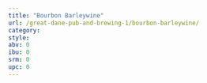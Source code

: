 ```yaml
---
title: "Bourbon Barleywine"
url: /great-dane-pub-and-brewing-1/bourbon-barleywine/
category: 
style: 
abv: 0
ibu: 0
srm: 0
upc: 0
---
```


